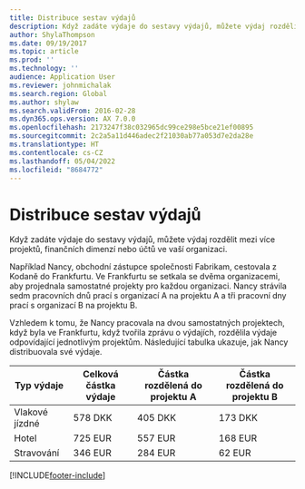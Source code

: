 ```yaml
---
title: Distribuce sestav výdajů
description: Když zadáte výdaje do sestavy výdajů, můžete výdaj rozdělit mezi více projektů, právnických osob nebo účtů ve vaší organizaci.
author: ShylaThompson
ms.date: 09/19/2017
ms.topic: article
ms.prod: ''
ms.technology: ''
audience: Application User
ms.reviewer: johnmichalak
ms.search.region: Global
ms.author: shylaw
ms.search.validFrom: 2016-02-28
ms.dyn365.ops.version: AX 7.0.0
ms.openlocfilehash: 2173247f38c032965dc99ce298e5bce21ef00895
ms.sourcegitcommit: 2c2a5a11d446adec2f21030ab77a053d7e2da28e
ms.translationtype: HT
ms.contentlocale: cs-CZ
ms.lasthandoff: 05/04/2022
ms.locfileid: "8684772"
---
```

# <a name="expense-report-distributions"></a>Distribuce sestav výdajů

Když zadáte výdaje do sestavy výdajů, můžete výdaj rozdělit mezi více projektů, finančních dimenzí nebo účtů ve vaší organizaci.

Například Nancy, obchodní zástupce společnosti Fabrikam, cestovala z Kodaně do Frankfurtu. Ve Frankfurtu se setkala se dvěma organizacemi, aby projednala samostatné projekty pro každou organizaci. Nancy strávila sedm pracovních dnů prací s organizací A na projektu A a tři pracovní dny prací s organizací B na projektu B.

Vzhledem k tomu, že Nancy pracovala na dvou samostatných projektech, když byla ve Frankfurtu, když tvořila zprávu o výdajích, rozdělila výdaje odpovídající jednotlivým projektům. Následující tabulka ukazuje, jak Nancy distribuovala své výdaje.


| Typ výdaje | Celková částka výdaje|Částka rozdělená do projektu A| Částka rozdělená do projektu B |
|--------------|---------------------|-------------------------------|---------------------------------|
|Vlakové jízdné   |578 DKK              |405 DKK                        |173 DKK                          |
|Hotel         |725 EUR              |557 EUR                        |168 EUR                          |
|Stravování         |346 EUR              |284 EUR                        |62 EUR                           |



[!INCLUDE[footer-include](../includes/footer-banner.md)]